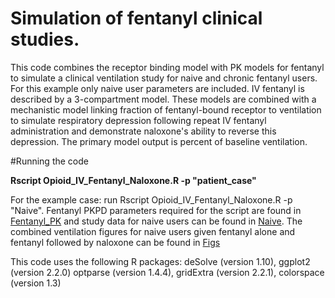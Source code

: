 # Simulation of fentanyl clinical studies. 
This code combines the receptor binding model with PK models for fentanyl to simulate a clinical ventilation study for naive and chronic fentanyl users. For this example only naive user parameters are included. IV fentanyl is described 
by a 3-compartment model. These models are combined with a mechanistic model linking fraction of fentanyl-bound receptor to ventilation to simulate respiratory depression 
following repeat IV fentanyl administration and demonstrate naloxone's ability to reverse this depression. The primary model output is percent of baseline ventilation.

#Running the code

**Rscript Opioid_IV_Fentanyl_Naloxone.R -p "patient_case"**

For the example case: run Rscript Opioid_IV_Fentanyl_Naloxone.R -p "Naive". Fentanyl PKPD parameters required for the script are found in [Fentanyl_PK](https://github.com/FDA/Mechanistic-PK-PD-Model-to-Rescue-Opiod-Overdose/blob/main/Clinical_Comparison_all/Fentanyl_Example_Case/Clinical_data/fentanylPK.csv) and study data for naive users can be found in [Naive](https://github.com/FDA/Mechanistic-PK-PD-Model-to-Rescue-Opiod-Overdose/blob/main/Clinical_Comparison_all/Fentanyl_Example_Case/paper_digitized/A_Naive.csv). The combined ventilation figures for naive users given fentanyl alone and fentanyl followed by naloxone can be found in [Figs](https://github.com/FDA/Mechanistic-PK-PD-Model-to-Rescue-Opiod-Overdose/tree/main/Clinical_Comparison_all/Fentanyl_Example_Case/figs)

This code uses the following R packages: deSolve (version 1.10), ggplot2 (version 2.2.0) optparse (version 1.4.4), gridExtra (version 
2.2.1), colorspace (version 1.3)
